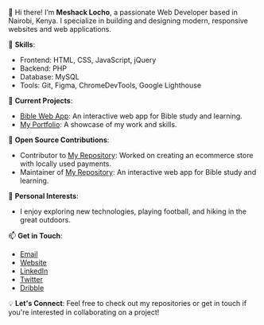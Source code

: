 👋 Hi there! I’m **Meshack Locho**, a passionate Web Developer based in Nairobi, Kenya. I specialize in building and designing modern, responsive websites and web applications. 

🔧 **Skills**:
- Frontend: HTML, CSS, JavaScript, jQuery
- Backend: PHP
- Database: MySQL
- Tools: Git, Figma, ChromeDevTools, Google Lighthouse

🚀 **Current Projects**:
- [Bible Web App](https://github.com/users/Meshack-Locho/projects/2): An interactive web app for Bible study and learning.
- [My Portfolio](https://meshacklocho.co.ke/): A showcase of my work and skills.

🌱 **Open Source Contributions**:
- Contributor to [My Repository](https://github.com/Meshack-Locho/E-commerce-Store-With-Paypal-and-MPESA-STK-Push-Payment): Worked on creating an ecommerce store with locally used payments.
- Maintainer of [My Repository](https://github.com/Meshack-Locho/Bible-quiz-and-livechat-app): An interactive web app for Bible study and learning.

🎨 **Personal Interests**:
- I enjoy exploring new technologies, playing football, and hiking in the great outdoors.

📫 **Get in Touch**:
- [Email](mailto:meshacklocho@meshacklocho.co.ke)
- [Website](https://meshacklocho.co.ke)
- [LinkedIn](https://www.linkedin.com/in/meshack-locho-41260b239/)
- [Twitter](https://x.com/MeshDev61001)
- [Dribble](https://dribbble.com/Meshack_Locho)

💡 **Let's Connect**:
Feel free to check out my repositories or get in touch if you're interested in collaborating on a project!
